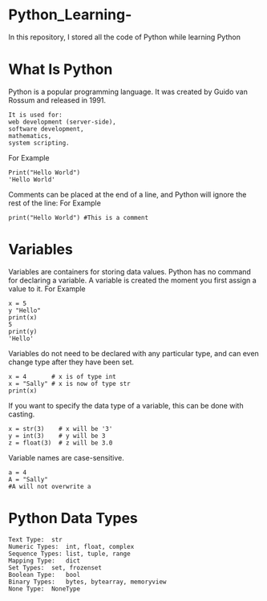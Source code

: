 # Python_Learning-
In this repository, I stored all the code of Python while learning Python 

# What Is Python 
Python is a popular programming language. It was created by Guido van Rossum and released in 1991.
```
It is used for:
web development (server-side),
software development,
mathematics,
system scripting.
```
For Example 
```
Print("Hello World")
'Hello World'
```
Comments can be placed at the end of a line, and Python will ignore the rest of the line:
For Example 
```
print("Hello World") #This is a comment
```
# Variables 
Variables are containers for storing data values.
Python has no command for declaring a variable.
A variable is created the moment you first assign a value to it.
For Example 
```
x = 5
y "Hello"
print(x)
5
print(y)
'Hello'
```
Variables do not need to be declared with any particular type, and can even change type after they have been set.
```
x = 4       # x is of type int
x = "Sally" # x is now of type str
print(x)
```
If you want to specify the data type of a variable, this can be done with casting.
```
x = str(3)    # x will be '3'
y = int(3)    # y will be 3
z = float(3)  # z will be 3.0
```
Variable names are case-sensitive.
```
a = 4
A = "Sally"
#A will not overwrite a
```
# Python Data Types 
```
Text Type:	str
Numeric Types:	int, float, complex
Sequence Types:	list, tuple, range
Mapping Type:	dict
Set Types:	set, frozenset
Boolean Type:	bool
Binary Types:	bytes, bytearray, memoryview
None Type:	NoneType
```








